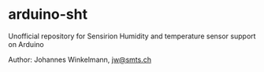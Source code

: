 # arduino-sht
Unofficial repository for Sensirion Humidity and temperature sensor support on Arduino

Author: Johannes Winkelmann, jw@smts.ch
